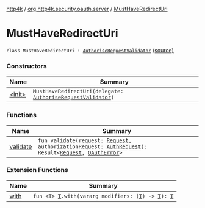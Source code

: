 [http4k](../../index.md) / [org.http4k.security.oauth.server](../index.md) / [MustHaveRedirectUri](./index.md)

# MustHaveRedirectUri

`class MustHaveRedirectUri : `[`AuthoriseRequestValidator`](../-authorise-request-validator/index.md) [(source)](https://github.com/http4k/http4k/blob/master/http4k-security-oauth/src/main/kotlin/org/http4k/security/oauth/server/AuthoriseRequestValidator.kt#L16)

### Constructors

| Name | Summary |
|---|---|
| [&lt;init&gt;](-init-.md) | `MustHaveRedirectUri(delegate: `[`AuthoriseRequestValidator`](../-authorise-request-validator/index.md)`)` |

### Functions

| Name | Summary |
|---|---|
| [validate](validate.md) | `fun validate(request: `[`Request`](../../org.http4k.core/-request/index.md)`, authorizationRequest: `[`AuthRequest`](../-auth-request/index.md)`): Result<`[`Request`](../../org.http4k.core/-request/index.md)`, `[`OAuthError`](../-o-auth-error/index.md)`>` |

### Extension Functions

| Name | Summary |
|---|---|
| [with](../../org.http4k.core/with.md) | `fun <T> `[`T`](../../org.http4k.core/with.md#T)`.with(vararg modifiers: (`[`T`](../../org.http4k.core/with.md#T)`) -> `[`T`](../../org.http4k.core/with.md#T)`): `[`T`](../../org.http4k.core/with.md#T) |
